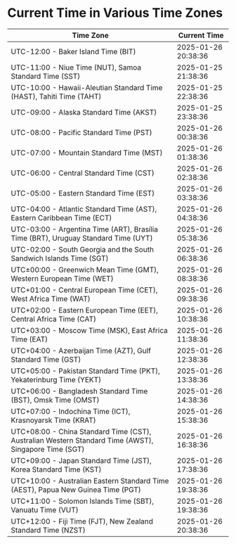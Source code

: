 # Current Time in Various Time Zones

| Time Zone | Current Time |
|-----------|--------------|
| UTC-12:00 - Baker Island Time (BIT) | 2025-01-26 20:38:36 |
| UTC-11:00 - Niue Time (NUT), Samoa Standard Time (SST) | 2025-01-25 21:38:36 |
| UTC-10:00 - Hawaii-Aleutian Standard Time (HAST), Tahiti Time (TAHT) | 2025-01-25 22:38:36 |
| UTC-09:00 - Alaska Standard Time (AKST) | 2025-01-25 23:38:36 |
| UTC-08:00 - Pacific Standard Time (PST) | 2025-01-26 00:38:36 |
| UTC-07:00 - Mountain Standard Time (MST) | 2025-01-26 01:38:36 |
| UTC-06:00 - Central Standard Time (CST) | 2025-01-26 02:38:36 |
| UTC-05:00 - Eastern Standard Time (EST) | 2025-01-26 03:38:36 |
| UTC-04:00 - Atlantic Standard Time (AST), Eastern Caribbean Time (ECT) | 2025-01-26 04:38:36 |
| UTC-03:00 - Argentina Time (ART), Brasília Time (BRT), Uruguay Standard Time (UYT) | 2025-01-26 05:38:36 |
| UTC-02:00 - South Georgia and the South Sandwich Islands Time (SGT) | 2025-01-26 06:38:36 |
| UTC±00:00 - Greenwich Mean Time (GMT), Western European Time (WET) | 2025-01-26 08:38:36 |
| UTC+01:00 - Central European Time (CET), West Africa Time (WAT) | 2025-01-26 09:38:36 |
| UTC+02:00 - Eastern European Time (EET), Central Africa Time (CAT) | 2025-01-26 10:38:36 |
| UTC+03:00 - Moscow Time (MSK), East Africa Time (EAT) | 2025-01-26 11:38:36 |
| UTC+04:00 - Azerbaijan Time (AZT), Gulf Standard Time (GST) | 2025-01-26 12:38:36 |
| UTC+05:00 - Pakistan Standard Time (PKT), Yekaterinburg Time (YEKT) | 2025-01-26 13:38:36 |
| UTC+06:00 - Bangladesh Standard Time (BST), Omsk Time (OMST) | 2025-01-26 14:38:36 |
| UTC+07:00 - Indochina Time (ICT), Krasnoyarsk Time (KRAT) | 2025-01-26 15:38:36 |
| UTC+08:00 - China Standard Time (CST), Australian Western Standard Time (AWST), Singapore Time (SGT) | 2025-01-26 16:38:36 |
| UTC+09:00 - Japan Standard Time (JST), Korea Standard Time (KST) | 2025-01-26 17:38:36 |
| UTC+10:00 - Australian Eastern Standard Time (AEST), Papua New Guinea Time (PGT) | 2025-01-26 19:38:36 |
| UTC+11:00 - Solomon Islands Time (SBT), Vanuatu Time (VUT) | 2025-01-26 19:38:36 |
| UTC+12:00 - Fiji Time (FJT), New Zealand Standard Time (NZST) | 2025-01-26 20:38:36 |
